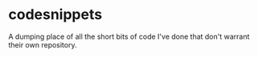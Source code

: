 # codesnippets
A dumping place of all the short bits of code I've done that don't warrant their own repository. 
